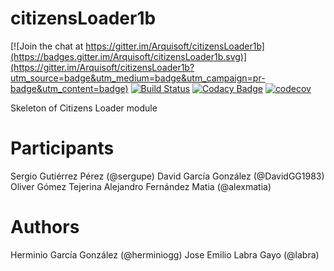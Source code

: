 # citizensLoader1b

[![Join the chat at https://gitter.im/Arquisoft/citizensLoader1b](https://badges.gitter.im/Arquisoft/citizensLoader1b.svg)](https://gitter.im/Arquisoft/citizensLoader1b?utm_source=badge&utm_medium=badge&utm_campaign=pr-badge&utm_content=badge)
[![Build Status](https://travis-ci.org/Arquisoft/citizensLoader1b.svg?branch=master)](https://travis-ci.org/Arquisoft/citizensLoader1b)
[![Codacy Badge](https://api.codacy.com/project/badge/Grade/e680327c40a44a6b8378a8171066e341)](https://www.codacy.com/app/jelabra/citizensLoader1b?utm_source=github.com&utm_medium=referral&utm_content=Arquisoft/citizensLoader1b&utm_campaign=badger)
[![codecov](https://codecov.io/gh/Arquisoft/citizensLoader1b/branch/master/graph/badge.svg)](https://codecov.io/gh/Arquisoft/citizensLoader1b)

Skeleton of Citizens Loader module

# Participants

Sergio Gutiérrez Pérez (@sergupe)
David García González (@DavidGG1983)
Oliver Gómez Tejerina 
Alejandro Fernández Matia (@alexmatia)

# Authors

Herminio García González (@herminiogg)
Jose Emilio Labra Gayo (@labra)
